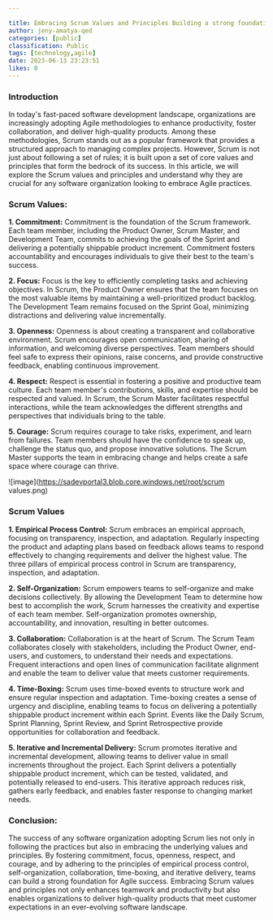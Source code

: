 ```yaml
---

title: Embracing Scrum Values and Principles Building a strong foundation for Agile Success
author: jeny-amatya-qed
categories: [public]
classification: Public
tags: [technology,agile]
date: 2023-06-13 23:23:51
likes: 0
---
```


### Introduction

In today's fast-paced software development landscape, organizations are increasingly adopting Agile methodologies to enhance productivity, foster collaboration, and deliver high-quality products. Among these methodologies, Scrum stands out as a popular framework that provides a structured approach to managing complex projects. However, Scrum is not just about following a set of rules; it is built upon a set of core values and principles that form the bedrock of its success. In this article, we will explore the Scrum values and principles and understand why they are crucial for any software organization looking to embrace Agile practices.

### Scrum Values:

**1\. Commitment:**
Commitment is the foundation of the Scrum framework. Each team member, including the Product Owner, Scrum Master, and Development Team, commits to achieving the goals of the Sprint and delivering a potentially shippable product increment. Commitment fosters accountability and encourages individuals to give their best to the team's success.

**2\. Focus:**
Focus is the key to efficiently completing tasks and achieving objectives. In Scrum, the Product Owner ensures that the team focuses on the most valuable items by maintaining a well-prioritized product backlog. The Development Team remains focused on the Sprint Goal, minimizing distractions and delivering value incrementally.

**3\. Openness:**
Openness is about creating a transparent and collaborative environment. Scrum encourages open communication, sharing of information, and welcoming diverse perspectives. Team members should feel safe to express their opinions, raise concerns, and provide constructive feedback, enabling continuous improvement.

**4\. Respect:**
Respect is essential in fostering a positive and productive team culture. Each team member's contributions, skills, and expertise should be respected and valued. In Scrum, the Scrum Master facilitates respectful interactions, while the team acknowledges the different strengths and perspectives that individuals bring to the table.

**5\. Courage:**
Scrum requires courage to take risks, experiment, and learn from failures. Team members should have the confidence to speak up, challenge the status quo, and propose innovative solutions. The Scrum Master supports the team in embracing change and helps create a safe space where courage can thrive.

![image](https://sadevportal3.blob.core.windows.net/root/scrum values.png)

### Scrum Values

**1\. Empirical Process Control:**
Scrum embraces an empirical approach, focusing on transparency, inspection, and adaptation. Regularly inspecting the product and adapting plans based on feedback allows teams to respond effectively to changing requirements and deliver the highest value. The three pillars of empirical process control in Scrum are transparency, inspection, and adaptation.

**2\. Self\-Organization:**
Scrum empowers teams to self-organize and make decisions collectively. By allowing the Development Team to determine how best to accomplish the work, Scrum harnesses the creativity and expertise of each team member. Self-organization promotes ownership, accountability, and innovation, resulting in better outcomes.

**3\. Collaboration:**
Collaboration is at the heart of Scrum. The Scrum Team collaborates closely with stakeholders, including the Product Owner, end-users, and customers, to understand their needs and expectations. Frequent interactions and open lines of communication facilitate alignment and enable the team to deliver value that meets customer requirements.

**4\. Time\-Boxing:**
Scrum uses time-boxed events to structure work and ensure regular inspection and adaptation. Time-boxing creates a sense of urgency and discipline, enabling teams to focus on delivering a potentially shippable product increment within each Sprint. Events like the Daily Scrum, Sprint Planning, Sprint Review, and Sprint Retrospective provide opportunities for collaboration and feedback.

**5\. Iterative and Incremental Delivery:**
Scrum promotes iterative and incremental development, allowing teams to deliver value in small increments throughout the project. Each Sprint delivers a potentially shippable product increment, which can be tested, validated, and potentially released to end-users. This iterative approach reduces risk, gathers early feedback, and enables faster response to changing market needs.

### Conclusion:

The success of any software organization adopting Scrum lies not only in following the practices but also in embracing the underlying values and principles. By fostering commitment, focus, openness, respect, and courage, and by adhering to the principles of empirical process control, self-organization, collaboration, time-boxing, and iterative delivery, teams can build a strong foundation for Agile success. Embracing Scrum values and principles not only enhances teamwork and productivity but also enables organizations to deliver high-quality products that meet customer expectations in an ever-evolving software landscape.